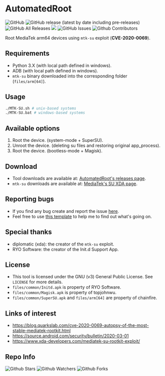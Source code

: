 # AutomatedRoot
![GitHub](https://img.shields.io/github/license/R0rt1z2/AutomatedRoot)
![GitHub release (latest by date including pre-releases)](https://img.shields.io/github/v/release/R0rt1z2/AutomatedRoot?include_prereleases)
![GitHub All Releases](https://img.shields.io/github/downloads/R0rt1z2/AutomatedRoot/total)
[![](https://img.shields.io/badge/maintained-yes-purple.svg)](https://github.com/R0rt1z2/AutomatedRoot)
![GitHub Issues](https://img.shields.io/bitbucket/issues-raw/R0rt1z2/AutomatedRoot?color=red)
![Github Contributors](https://img.shields.io/github/contributors/R0rt1z2/AutomatedRoot)

Root MediaTek arm64 devices using `mtk-su` exploit (**CVE-2020-0069**).

## Requirements
* Python 3.X (with local path defined in windows).
* ADB (with local path defined in windows).
* `mtk-su` binary downloaded into the corresponding folder (`files/arm[64]`).

## Usage
```bash
./MTK-SU.sh # unix-based systems
./MTK-SU.bat # windows-based systems
```

## Available options
1. Root the device. (system-mode + SuperSU).
2. Unroot the device. (deleting su files and restoring original app_process).
3. Root the device. (bootless-mode + Magisk).

## Download
* Tool downloads are available at: [AutomatedRoot's releases page](https://github.com/R0rt1z2/AutomatedRoot/releases).
* `mtk-su` downloads are available at: [MediaTek's SU XDA page](https://forum.xda-developers.com/t/amazing-temp-root-for-mediatek-armv8-2020-08-24.3922213/).

## Reporting bugs
* If you find any bug create and report the issue [here](https://github.com/R0rt1z2/AutomatedRoot/issues).
* Feel free to use [this template](https://github.com/R0rt1z2/AutomatedRoot/blob/master/files/assets/bugreport.md) to help me to find out what's going on. 

## Special thanks
* diplomatic (xda): the creator of the `mtk-su` exploit.
* RYO Software: the creator of the Init.d Support App.

## License
* This tool is licensed under the GNU (v3) General Public License. See `LICENSE` for more details.
* `files/common/Initd.apk` is property of RYO Software.
* `files/common/Magisk.apk` is property of topjohnwu.
* `files/common/SuperSU.apk` and `files/arm[64]` are property of chainfire.

## Links of interest
* https://blog.quarkslab.com/cve-2020-0069-autopsy-of-the-most-stable-mediatek-rootkit.html
* https://source.android.com/security/bulletin/2020-03-01
* https://www.xda-developers.com/mediatek-su-rootkit-exploit/

## Repo Info
![Github Stars](https://img.shields.io/github/stars/R0rt1z2/AutomatedRoot?style=social)
![Github Watchers](https://img.shields.io/github/watchers/R0rt1z2/AutomatedRoot?style=social)
![Github Forks](https://img.shields.io/github/forks/R0rt1z2/AutomatedRoot?style=social)
